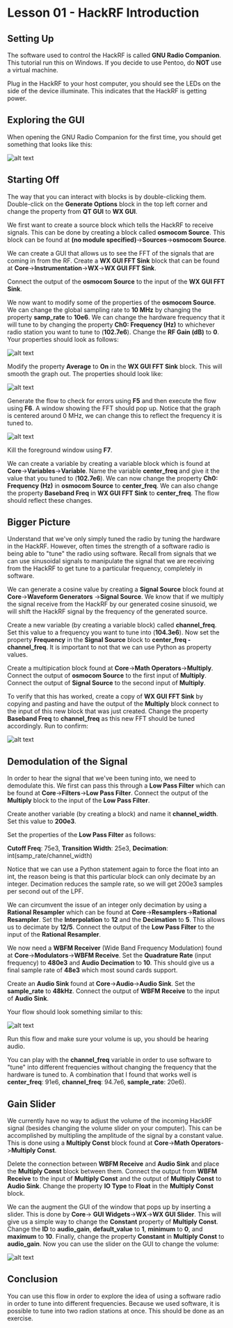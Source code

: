 # Lesson 01 - HackRF Introduction

## Setting Up

The software used to control the HackRF is called __GNU Radio Companion__. This tutorial run this on Windows.
If you decide to use Pentoo, do __NOT__ use a virtual machine.

Plug in the HackRF to your host computer, you should see the LEDs on the side of the device illuminate. This
indicates that the HackRF is getting power.

## Exploring the GUI

When opening the GNU Radio Companion for the first time, you should get something that looks like this:

![alt text](/pics/PIC1.PNG "GUI for GNU Radio Companion")

## Starting Off

The way that you can interact with blocks is by double-clicking them. Double-click on the __Generate Options__
block in the top left corner and change the property from __QT GUI__ to __WX GUI__.

We first want to create a source block which tells the HackRF to receive signals. This can be done by creating
a block called __osmocom Source__. This block can be found at __(no module specified)__->__Sources__->__osmocom Source__.

We can create a GUI that allows us to see the FFT of the signals that are coming in from the RF. Create a
__WX GUI FFT Sink__ block that can be found at __Core__->__Instrumentation__->__WX__->__WX GUI FFT Sink__.

Connect the output of the __osmocom Source__ to the input of the __WX GUI FFT Sink__.

We now want to modify some of the properties of the __osmocom Source__. We can change the global sampling rate
to __10 MHz__ by changing the property __samp_rate__ to __10e6__. We can change the hardware frequency that it
will tune to by changing the property __Ch0: Frequency (Hz)__ to whichever radio station you want to tune to
(__102.7e6__). Change the __RF Gain (dB)__ to __0__. Your properties should look as follows:

![alt text](https://github.com/dtokita/hackrf_wiki/blob/master/pics/PIC3.PNG "osmocom Source properties")

Modify the property __Average__ to __On__ in the __WX GUI FFT Sink__ block. This will smooth the graph out.
The properties should look like:

![alt text](https://github.com/dtokita/hackrf_wiki/blob/master/pics/PIC4.PNG "WX GUI FFT Sink properties")

Generate the flow to check for errors using __F5__ and then execute the flow using __F6__. A window showing
the FFT should pop up. Notice that the graph is centered around 0 MHz, we can change this to reflect the 
frequency it is tuned to.

![alt text](https://github.com/dtokita/hackrf_wiki/blob/master/pics/PIC2.PNG "FFT Plot")

Kill the foreground window using __F7__.

We can create a variable by creating a variable block which is found at __Core__->__Variables__->__Variable__.
Name the variable __center_freq__ and give it the value that you tuned to (__102.7e6__). We can now change the
property __Ch0: Frequency (Hz)__ in __osmocom Source__ to __center_freq__. We can also change the property
__Baseband Freq__ in __WX GUI FFT Sink__ to __center_freq__. The flow should reflect these changes.

## Bigger Picture

Understand that we've only simply tuned the radio by tuning the hardware in the HackRF. However, often times
the strength of a software radio is being able to "tune" the radio using software. Recall from signals that
we can use sinusoidal signals to manipulate the signal that we are receiving from the HackRF to get tune
to a particular frequency, completely in software.

We can generate a cosine value by creating a __Signal Source__ block found at __Core__->__Waveform Generators__
->__Signal Source__. We know that if we multiply the signal receive from the HackRF by our generated cosine
sinusoid, we will shift the HackRF signal by the frequency of the generated source.

Create a new variable (by creating a variable block) called __channel_freq__. Set this value to a frequency
you want to tune into (__104.3e6__). Now set the property __Frequency__ in the __Signal Source__ block to
__center_freq - channel_freq__. It is important to not that we can use Python as property values.

Create a multipication block found at __Core__->__Math Operators__->__Multiply__. Connect the output of
__osmocom Source__ to the first input of __Multiply__. Connect the output of __Signal Source__ to the second
input of __Multiply__.

To verify that this has worked, create a copy of __WX GUI FFT Sink__ by copying and pasting and have the output
of the __Multiply__ block connect to the input of this new block that was just created. Change the property
__Baseband Freq__ to __channel_freq__ as this new FFT should be tuned accordingly. Run to confirm:

![alt text](https://github.com/dtokita/hackrf_wiki/blob/master/pics/PIC5.PNG "Shifted FFT")

## Demodulation of the Signal

In order to hear the signal that we've been tuning into, we need to demodulate this. We first can pass this 
through a __Low Pass Filter__ which can be found at __Core__->__Filters__->__Low Pass Filter__. Connect the
output of the __Multiply__ block to the input of the __Low Pass Filter__.

Create another variable (by creating a block) and name it __channel_width__. Set this value to __200e3__.

Set the properties of the __Low Pass Filter__ as follows:

__Cutoff Freq__: 75e3,
__Transition Width__: 25e3,
__Decimation__: int(samp_rate/channel_width)

Notice that we can use a Python statement again to force the float into an int, the reason being is that this
particular block can only decimate by an integer. Decimation reduces the sample rate, so we will get 200e3
samples per second out of the LPF.

We can circumvent the issue of an integer only decimation by using a __Rational Resampler__ which can be found
at __Core__->__Resamplers__->__Rational Resampler__. Set the __Interpolation__ to __12__ and the __Decimation__
to __5__. This allows us to decimate by __12/5__. Connect the output of the __Low Pass Filter__ to the input
of the __Rational Resampler__.

We now need a __WBFM Receiver__ (Wide Band Frequency Modulation) found at __Core__->__Modulators__->__WBFM Receive__.
Set the __Quadrature Rate__ (input frequency) to __480e3__ and __Audio Decimation__ to __10__. This should give us 
a final sample rate of __48e3__ which most sound cards support.

Create an __Audio Sink__ found at __Core__->__Audio__->__Audio Sink__. Set the __sample_rate__ to __48kHz__.
Connect the output of __WBFM Receive__ to the input of __Audio Sink__.

Your flow should look something similar to this:

![alt text](https://github.com/dtokita/hackrf_wiki/blob/master/pics/PIC6.PNG "Modulation Flow")

Run this flow and make sure your volume is up, you should be hearing audio.

You can play with the __channel_freq__ variable in order to use software to "tune" into different frequencies
without changing the frequency that the hardware is tuned to. A combination that I found that works well is
__center_freq__: 91e6, __channel_freq__: 94.7e6, __sample_rate__: 20e6).

## Gain Slider

We currently have no way to adjust the volume of the incoming HackRF signal (besides changing the volume slider
on your computer). This can be accomplished by multipling the amplitude of the signal by a constant value.
This is done using a __Multiply Const__ block found at __Core__->__Math Operators__->__Multiply Const__.

Delete the connection between __WBFM Receive__ and __Audio Sink__ and place the __Multiply Const__ block
between them. Connect the output from __WBFM Receive__ to the input of __Multiply Const__ and the output of
__Multiply Const__ to __Audio Sink__. Change the property __IO Type__ to __Float__ in the __Multiply Const__ block.

We can the augment the GUI of the window that pops up by inserting a slider. This is done by __Core__->
__GUI Widgets__->__WX__->__WX GUI Slider__. This will give us a simple way to change the __Constant__ property of
__Multiply Const__. Change the __ID__ to __audio_gain__, __default_value__ to __1__, __minimum__ to __0__, and
__maximum__ to __10__. Finally, change the property __Constant__ in __Multiply Const__ to __audio_gain__. Now you 
can use the slider on the GUI to change the volume:

![alt text](https://github.com/dtokita/hackrf_wiki/blob/master/pics/PIC7.PNG "GUI Slider")

## Conclusion

You can use this flow in order to explore the idea of using a software radio in order to tune into different
frequencies. Because we used software, it is possible to tune into two radion stations at once. This should be done
as an exercise. 


